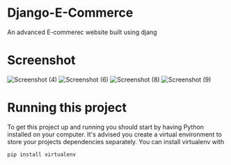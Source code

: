 # Django-E-Commerce
An advanced E-commerec website built using djang

# Screenshot
![Screenshot (4)](https://github.com/JazeelMuhammed/Django-E-Commerce/assets/126056206/4114596d-9cf9-49f0-9b7d-118ab3a2d062)
![Screenshot (6)](https://github.com/JazeelMuhammed/Django-E-Commerce/assets/126056206/5649931b-ad91-4203-bcc6-0d9794f8f8ca)
![Screenshot (8)](https://github.com/JazeelMuhammed/Django-E-Commerce/assets/126056206/19a24848-6265-42f7-b073-9b2cd5051021)
![Screenshot (9)](https://github.com/JazeelMuhammed/Django-E-Commerce/assets/126056206/6b0d80b3-c185-40da-8997-a442c17c8c55)

# Running this project
To get this project up and running you should start by having Python installed on your computer. It's advised you create a virtual environment to store your projects dependencies separately. You can install virtualenv with
```bash
pip install virtualenv
```



